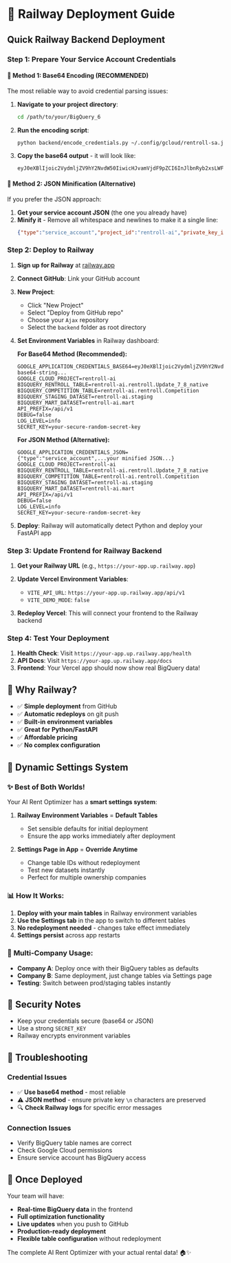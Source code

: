 # 🚀 Railway Deployment Guide

## Quick Railway Backend Deployment

### Step 1: Prepare Your Service Account Credentials

#### **🎯 Method 1: Base64 Encoding (RECOMMENDED)**

The most reliable way to avoid credential parsing issues:

1. **Navigate to your project directory**:
   ```bash
   cd /path/to/your/BigQuery_6
   ```

2. **Run the encoding script**:
   ```bash
   python backend/encode_credentials.py ~/.config/gcloud/rentroll-sa.json
   ```

3. **Copy the base64 output** - it will look like:
   ```
   eyJ0eXBlIjoic2VydmljZV9hY2NvdW50IiwicHJvamVjdF9pZCI6InJlbnRyb2xsLWFpIiwicH...
   ```

#### **🔧 Method 2: JSON Minification (Alternative)**

If you prefer the JSON approach:

1. **Get your service account JSON** (the one you already have)
2. **Minify it** - Remove all whitespace and newlines to make it a single line:
   ```json
   {"type":"service_account","project_id":"rentroll-ai","private_key_id":"...","private_key":"-----BEGIN PRIVATE KEY-----\n...\n-----END PRIVATE KEY-----\n","client_email":"...","client_id":"...","auth_uri":"...","token_uri":"...","auth_provider_x509_cert_url":"...","client_x509_cert_url":"...","universe_domain":"googleapis.com"}
   ```

### Step 2: Deploy to Railway

1. **Sign up for Railway** at [railway.app](https://railway.app)

2. **Connect GitHub**: Link your GitHub account

3. **New Project**: 
   - Click "New Project"
   - Select "Deploy from GitHub repo"
   - Choose your `Ajax` repository
   - Select the `backend` folder as root directory

4. **Set Environment Variables** in Railway dashboard:

   **For Base64 Method (Recommended):**
   ```
   GOOGLE_APPLICATION_CREDENTIALS_BASE64=eyJ0eXBlIjoic2VydmljZV9hY2NvdW50...your-base64-string...
   GOOGLE_CLOUD_PROJECT=rentroll-ai
   BIGQUERY_RENTROLL_TABLE=rentroll-ai.rentroll.Update_7_8_native
   BIGQUERY_COMPETITION_TABLE=rentroll-ai.rentroll.Competition
   BIGQUERY_STAGING_DATASET=rentroll-ai.staging
   BIGQUERY_MART_DATASET=rentroll-ai.mart
   API_PREFIX=/api/v1
   DEBUG=false
   LOG_LEVEL=info
   SECRET_KEY=your-secure-random-secret-key
   ```

   **For JSON Method (Alternative):**
   ```
   GOOGLE_APPLICATION_CREDENTIALS_JSON={"type":"service_account",...your minified JSON...}
   GOOGLE_CLOUD_PROJECT=rentroll-ai
   BIGQUERY_RENTROLL_TABLE=rentroll-ai.rentroll.Update_7_8_native
   BIGQUERY_COMPETITION_TABLE=rentroll-ai.rentroll.Competition
   BIGQUERY_STAGING_DATASET=rentroll-ai.staging
   BIGQUERY_MART_DATASET=rentroll-ai.mart
   API_PREFIX=/api/v1
   DEBUG=false
   LOG_LEVEL=info
   SECRET_KEY=your-secure-random-secret-key
   ```

5. **Deploy**: Railway will automatically detect Python and deploy your FastAPI app

### Step 3: Update Frontend for Railway Backend

1. **Get your Railway URL** (e.g., `https://your-app.up.railway.app`)

2. **Update Vercel Environment Variables**:
   - `VITE_API_URL`: `https://your-app.up.railway.app/api/v1`
   - `VITE_DEMO_MODE`: `false`

3. **Redeploy Vercel**: This will connect your frontend to the Railway backend

### Step 4: Test Your Deployment

1. **Health Check**: Visit `https://your-app.up.railway.app/health`
2. **API Docs**: Visit `https://your-app.up.railway.app/docs`
3. **Frontend**: Your Vercel app should now show real BigQuery data!

## 🎯 Why Railway?

- ✅ **Simple deployment** from GitHub
- ✅ **Automatic redeploys** on git push
- ✅ **Built-in environment variables**
- ✅ **Great for Python/FastAPI**
- ✅ **Affordable pricing**
- ✅ **No complex configuration**

## 🔧 Dynamic Settings System

### ✨ **Best of Both Worlds!**
Your AI Rent Optimizer has a **smart settings system**:

1. **Railway Environment Variables** = **Default Tables**
   - Set sensible defaults for initial deployment
   - Ensure the app works immediately after deployment

2. **Settings Page in App** = **Override Anytime**
   - Change table IDs without redeployment
   - Test new datasets instantly
   - Perfect for multiple ownership companies

### 📊 **How It Works:**
1. **Deploy with your main tables** in Railway environment variables
2. **Use the Settings tab** in the app to switch to different tables
3. **No redeployment needed** - changes take effect immediately
4. **Settings persist** across app restarts

### 🏢 **Multi-Company Usage:**
- **Company A**: Deploy once with their BigQuery tables as defaults
- **Company B**: Same deployment, just change tables via Settings page
- **Testing**: Switch between prod/staging tables instantly

## 🔐 Security Notes

- Keep your credentials secure (base64 or JSON)
- Use a strong `SECRET_KEY`
- Railway encrypts environment variables

## 🐛 Troubleshooting

### **Credential Issues**
- ✅ **Use base64 method** - most reliable
- ⚠️ **JSON method** - ensure private key `\n` characters are preserved
- 🔍 **Check Railway logs** for specific error messages

### **Connection Issues**
- Verify BigQuery table names are correct
- Check Google Cloud permissions
- Ensure service account has BigQuery access

## 📱 Once Deployed

Your team will have:
- **Real-time BigQuery data** in the frontend
- **Full optimization functionality** 
- **Live updates** when you push to GitHub
- **Production-ready deployment**
- **Flexible table configuration** without redeployment

The complete AI Rent Optimizer with your actual rental data! 🏠✨ 